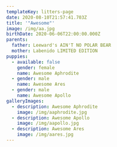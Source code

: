```yaml
---
templateKey: litters-page
date: 2020-08-10T21:57:41.703Z
title: '"Awesome"'
image: /img/aa.jpg
birthDate: 2020-06-06T22:00:00.000Z
parents:
  father: Leeward's AIN'T NO POLAR BEAR
  mother: Labenido LIMITED EDITION
puppies:
  - available: false
    gender: female
    name: Awesome Aphrodite
  - gender: male
    name: Awesome Ares
  - gender: male
    name: Awesome Apollo
galleryImages:
  - description: Awesome Aphrodite
    image: /img/aaphrodite.jpg
  - description: Awesome Apollo
    image: /img/aapollo.jpg
  - description: Awesome Ares
    image: /img/aares.jpg
---
```


